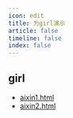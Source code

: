 ```yaml
---
icon: edit
title: 为girl演示
article: false
timeline: false
index: false
---
```


## girl

- [aixin1.html](aixin1.html)
- [aixin2.html](aixin2.html)
